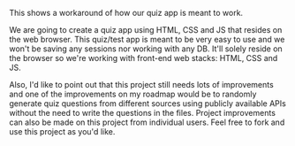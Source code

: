 This shows a workaround of how our quiz app is meant to work.

We are going to create a quiz app using HTML, CSS and JS that resides on the web browser. This quiz/test app is meant to be very easy to use and we won't be saving any sessions nor working with any DB. It'll solely reside on the browser so we're working with front-end web stacks: HTML, CSS and JS.

Also, I'd like to point out that this project still needs lots of improvements and one of the improvements on my roadmap would be to randomly generate quiz questions from different sources using publicly available APIs without the need to write the questions in the files. Project improvements can also be made on this project from individual users. Feel free to fork and use this project as you'd like.
